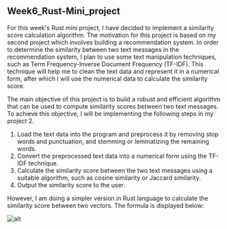 ## Week6_Rust-Mini_project

For this week's Rust mini project, I have decided to implement a similarity score calculation algorithm. The motivation for this project is based on my second project which involves building a recommendation system. In order to determine the similarity between two text messages in the recommendation system, I plan to use some text manipulation techniques, such as Term Frequency-Inverse Document Frequency (TF-IDF). This technique will help me to clean the text data and represent it in a numerical form, after which I will use the numerical data to calculate the similarity score.

The main objective of this project is to build a robust and efficient algorithm that can be used to compute similarity scores between two text messages. To achieve this objective, I will be implementing the following steps in my project 2. 

1. Load the text data into the program and preprocess it by removing stop words and punctuation, and stemming or lemmatizing the remaining words.
2. Convert the preprocessed text data into a numerical form using the TF-IDF technique.
3. Calculate the similarity score between the two text messages using a suitable algorithm, such as cosine similarity or Jaccard similarity.
4. Output the similarity score to the user.

However, I am doing a simpler version in Rust language to calculate the similarity score between two vectors.
The formula is displayed below:

![alt](https://github.com/belladu0201/Beibei_Du_Weekly-Rust-Mini-Project/blob/main/similarity_score_formula.png)
